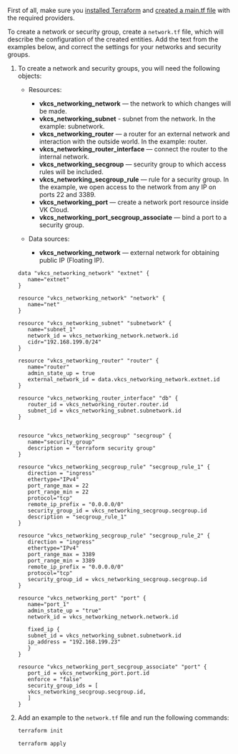 <warn>

First of all, make sure you [installed Terraform](../../quick-start) and [created a main.tf file](../../quick-start/configuration) with the required providers.

</warn>

To create a network or security group, create a `network.tf` file, which will describe the configuration of the created entities. Add the text from the examples below, and correct the settings for your networks and security groups.

1. To create a network and security groups, you will need the following objects:

    - Resources:

       - **vkcs_networking_network** — the network to which changes will be made.
       - **vkcs_networking_subnet** - subnet from the network. In the example: subnetwork.
       - **vkcs_networking_router** — a router for an external network and interaction with the outside world. In the example: router.
       - **vkcs_networking_router_interface** — connect the router to the internal network.
       - **vkcs_networking_secgroup** — security group to which access rules will be included.
       - **vkcs_networking_secgroup_rule** — rule for a security group. In the example, we open access to the network from any IP on ports 22 and 3389.
       - **vkcs_networking_port** — create a network port resource inside VK Cloud.
       - **vkcs_networking_port_secgroup_associate** — bind a port to a security group.

    - Data sources:

       - **vkcs_networking_network** — external network for obtaining public IP (Floating IP).

    ```hcl
    data "vkcs_networking_network" "extnet" {
       name="extnet"
    }

    resource "vkcs_networking_network" "network" {
       name="net"
    }

    resource "vkcs_networking_subnet" "subnetwork" {
       name="subnet_1"
       network_id = vkcs_networking_network.network.id
       cidr="192.168.199.0/24"
    }

    resource "vkcs_networking_router" "router" {
       name="router"
       admin_state_up = true
       external_network_id = data.vkcs_networking_network.extnet.id
    }

    resource "vkcs_networking_router_interface" "db" {
       router_id = vkcs_networking_router.router.id
       subnet_id = vkcs_networking_subnet.subnetwork.id
    }


    resource "vkcs_networking_secgroup" "secgroup" {
       name="security_group"
       description = "terraform security group"
    }

    resource "vkcs_networking_secgroup_rule" "secgroup_rule_1" {
       direction = "ingress"
       ethertype="IPv4"
       port_range_max = 22
       port_range_min = 22
       protocol="tcp"
       remote_ip_prefix = "0.0.0.0/0"
       security_group_id = vkcs_networking_secgroup.secgroup.id
       description = "secgroup_rule_1"
    }

    resource "vkcs_networking_secgroup_rule" "secgroup_rule_2" {
       direction = "ingress"
       ethertype="IPv4"
       port_range_max = 3389
       port_range_min = 3389
       remote_ip_prefix = "0.0.0.0/0"
       protocol="tcp"
       security_group_id = vkcs_networking_secgroup.secgroup.id
    }

    resource "vkcs_networking_port" "port" {
       name="port_1"
       admin_state_up = "true"
       network_id = vkcs_networking_network.network.id

       fixed_ip {
       subnet_id = vkcs_networking_subnet.subnetwork.id
       ip_address = "192.168.199.23"
       }
    }

    resource "vkcs_networking_port_secgroup_associate" "port" {
       port_id = vkcs_networking_port.port.id
       enforce = "false"
       security_group_ids = [
       vkcs_networking_secgroup.secgroup.id,
       ]
    }
    ```

1. Add an example to the `network.tf` file and run the following commands:

   ```bash
   terraform init
   ```
   ```bash
   terraform apply
   ```
